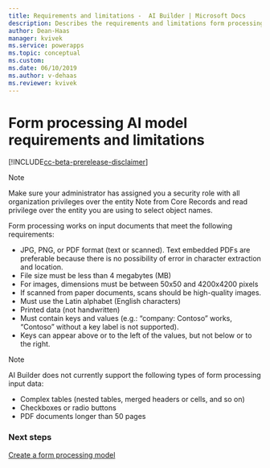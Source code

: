 ```yaml
---
title: Requirements and limitations -  AI Builder | Microsoft Docs
description: Describes the requirements and limitations form processing models in AI Builder.
author: Dean-Haas
manager: kvivek
ms.service: powerapps
ms.topic: conceptual
ms.custom: 
ms.date: 06/10/2019
ms.author: v-dehaas
ms.reviewer: kvivek
---
```


# Form processing AI model requirements and limitations

[!INCLUDE[cc-beta-prerelease-disclaimer](./includes/cc-beta-prerelease-disclaimer.md)]

> [!NOTE]
> Make sure your administrator has assigned you a security role with all organization privileges over the entity Note from Core Records and read privilege over the entity you are using to select object names.

Form processing works on input documents that meet the following requirements:
- JPG, PNG, or PDF format (text or scanned). Text embedded PDFs are preferable because there is no possibility of error in character extraction and location.
- File size must be less than 4 megabytes (MB)
- For images, dimensions must be between 50x50 and 4200x4200 pixels
- If scanned from paper documents, scans should be high-quality images.
- Must use the Latin alphabet (English characters)
- Printed data (not handwritten)
- Must contain keys and values (e.g.: “company: Contoso” works, “Contoso” without a key label is not supported). 
- Keys can appear above or to the left of the values, but not below or to the right.

 > [!NOTE] 
 > AI Builder does not currently support the following types of form processing input data:
 > - Complex tables (nested tables, merged headers or cells, and so on)
 > - Checkboxes or radio buttons
 > - PDF documents longer than 50 pages

### Next steps
[Create a form processing model](create-form-processing-model.md)
